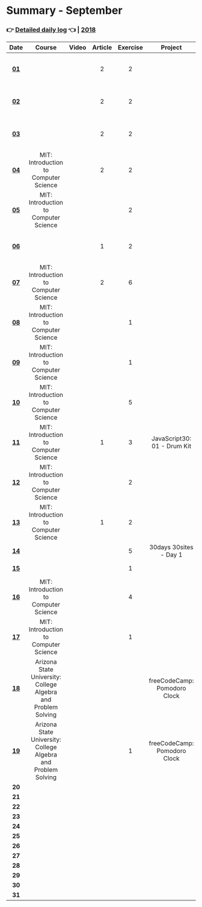 # Summary - September
### 👉 [Detailed daily log](https://github.com/jpacsai/LearningPath/blob/master/Daily-log/September/Daily-log_September.md) 👈 | [2018](https://github.com/jpacsai/LearningPath/blob/master/Daily-log/README.md)

| Date   | Course                | Video | Article | Exercise | Project | Book                                | Achievement |
| :----: | :-------------------: | :---: | :-----: | :------: | :-----: | :--------------------------------:  | :---------: |
| **[01](https://github.com/jpacsai/LearningPath/blob/master/Daily-log/September/Daily-log_September.md#01-09)**                                  |                       |       | 2       | 2        |         | JavaScript: Visual QuickStart Guide |             |
| **[02](https://github.com/jpacsai/LearningPath/blob/master/Daily-log/September/Daily-log_September.md#02-09)**                                  |                       |       | 2       | 2        |         | JavaScript: Visual QuickStart Guide |             |
| **[03](https://github.com/jpacsai/LearningPath/blob/master/Daily-log/September/Daily-log_September.md#03-09)**                                  |                       |       | 2       |  2       |         | JavaScript: Visual QuickStart Guide |             |
| **[04](https://github.com/jpacsai/LearningPath/blob/master/Daily-log/September/Daily-log_September.md#04-09)**                                  | MIT: Introduction to Computer Science |       | 2       | 2        |         |                                     |             |
| **[05](https://github.com/jpacsai/LearningPath/blob/master/Daily-log/September/Daily-log_September.md#05-09)**                                  | MIT: Introduction to Computer Science |       |         | 2        |          |         |                                     |             |
| **[06](https://github.com/jpacsai/LearningPath/blob/master/Daily-log/September/Daily-log_September.md#06-09)**                                  |                       |       | 1       | 2        |         | JavaScript: Visual QuickStart Guide |             |
| **[07](https://github.com/jpacsai/LearningPath/blob/master/Daily-log/September/Daily-log_September.md#07-09)**                                  | MIT: Introduction to Computer Science |       | 2       | 6        |         |                                     |             |
| **[08](https://github.com/jpacsai/LearningPath/blob/master/Daily-log/September/Daily-log_September.md#08-09)**                                  | MIT: Introduction to Computer Science |       |         | 1        |         |                                     |             |
| **[09](https://github.com/jpacsai/LearningPath/blob/master/Daily-log/September/Daily-log_September.md#09-09)**                                  | MIT: Introduction to Computer Science |       |         | 1        |         |                                     |             |
| **[10](https://github.com/jpacsai/LearningPath/blob/master/Daily-log/September/Daily-log_September.md#10-09)**                                  | MIT: Introduction to Computer Science |       |         | 5        |         |                                     |             |
| **[11](https://github.com/jpacsai/LearningPath/blob/master/Daily-log/September/Daily-log_September.md#11-09)**                                  | MIT: Introduction to Computer Science |       | 1       | 3        | JavaScript30: 01 - Drum Kit |                                     |             |
| **[12](https://github.com/jpacsai/LearningPath/blob/master/Daily-log/September/Daily-log_September.md#12-09)**                                  | MIT: Introduction to Computer Science |       |         | 2        |         | Eloquent JavaScript |             |
| **[13](https://github.com/jpacsai/LearningPath/blob/master/Daily-log/September/Daily-log_September.md#13-09)**                                  | MIT: Introduction to Computer Science |       | 1       | 2        |         |                                     |             |
| **[14](https://github.com/jpacsai/LearningPath/blob/master/Daily-log/September/Daily-log_September.md#14-09)**                                  |                       |       |         | 5        | 30days 30sites - Day 1 |                                     |             |
| **[15](https://github.com/jpacsai/LearningPath/blob/master/Daily-log/September/Daily-log_September.md#15-09)**                                  |                       |       |         | 1        |         | Eloquent JavaScript |             |
| **[16](https://github.com/jpacsai/LearningPath/blob/master/Daily-log/September/Daily-log_September.md#16-09)**                                  | MIT: Introduction to Computer Science |       |         | 4       |         |                                     |             |
| **[17](https://github.com/jpacsai/LearningPath/blob/master/Daily-log/September/Daily-log_September.md#17-09)**                                  | MIT: Introduction to Computer Science |       |         | 1        |         | Eloquent JavaScript |             |
| **[18](https://github.com/jpacsai/LearningPath/blob/master/Daily-log/September/Daily-log_September.md#18-09)**                                  | Arizona State University: College Algebra and Problem Solving |       |         |          | freeCodeCamp: Pomodoro Clock | Eloquent JavaScript |             |
| **[19](https://github.com/jpacsai/LearningPath/blob/master/Daily-log/September/Daily-log_September.md#19-09)**                                  | Arizona State University: College Algebra and Problem Solving |       |         | 1        | freeCodeCamp: Pomodoro Clock | Automate the Boring Stuff with Python |             |
| **20**                                                                                                                                          |                       |       |         |          |         |                                     |             |
| **21**                                                                                                                                          |                       |       |         |          |         |                                     |             |
| **22**                                                                                                                                          |                       |       |         |          |         |                                     |             |
| **23**                                                                                                                                          |                       |       |         |          |         |                                     |             |
| **24**                                                                                                                                          |                       |       |         |          |         |                                     |             |
| **25**                                                                                                                                          |                       |       |         |          |         |                                     |             |
| **26**                                                                                                                                          |                       |       |         |          |         |                                     |             |
| **27**                                                                                                                                          |                       |       |         |          |         |                                     |             |
| **28**                                                                                                                                          |                       |       |         |          |         |                                     |             |
| **29**                                                                                                                                          |                       |       |         |          |         |                                     |             |
| **30**                                                                                                                                          |                       |       |         |          |         |                                     |             |
| **31**                                                                                                                                          |                       |       |         |          |         |                                     |             |

